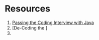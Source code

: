 # Resources

1. [Passing the Coding Interview with Java](https://www.codecademy.com/learn/paths/pass-the-technical-interview-with-java)
2. [De-Coding the ]
3.
